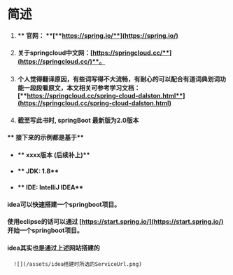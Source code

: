 # 简述

1. #### ** 官网： **[**https://spring.io/**](https://spring.io/)
2. #### **关于springcloud中文网：**[**https://springcloud.cc/**](https://springcloud.cc/)**。**
3. #### **个人觉得翻译原因，有些词写得不大流畅，有耐心的可以配合有道词典划词功能一段段看原文，本文相关可参考学习文档：**[**https://springcloud.cc/spring-cloud-dalston.html**](https://springcloud.cc/spring-cloud-dalston.html)
4. #### **截至写此书时, springBoot 最新版为2.0版本**

#### **      接下来的示例都是基于**

* #### **        xxxx版本    \(后续补上\)**
* #### **        JDK: 1.8**
* #### **        IDE: IntelliJ IDEA**

####      idea可以快速搭建一个springboot项目。

####      使用eclipse的话可以通过   [https://start.spring.io/](https://start.spring.io/)  开始一个springboot项目。

####      idea其实也是通过上述网站搭建的

      ![](/assets/idea搭建时所选的ServiceUrl.png)

